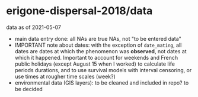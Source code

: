 # erigone-dispersal-2018/data
 
 data as of 2021-05-07

- main data entry done: all NAs are true NAs, not "to be entered data"
- IMPORTANT note about dates: with the exception of `date_mating`, all dates are dates at which the phenomenon was **observed**, not dates at which it happened. Important to account for weekends and French public holidays (except August 15 when I worked) to calculate life periods durations, and to use survival models with interval censoring, or use times at rougher time scales (week?)
- environmental data (GIS layers): to be cleaned and included in repo? to be decided
